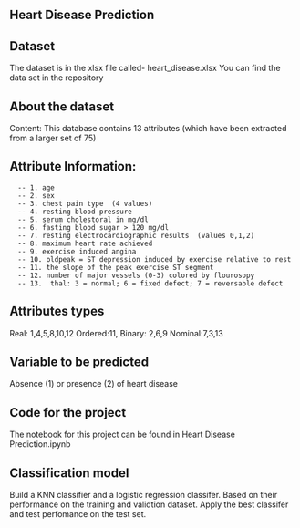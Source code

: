 
Heart Disease Prediction
--------------------------
Dataset
----------------------------
The dataset is in the xlsx file called- heart_disease.xlsx
You can find the data set in the repository

About the dataset
----------------------------
Content: This database contains 13 attributes (which have been extracted from
a larger set of 75)       

Attribute Information:
------------------------
      -- 1. age       
      -- 2. sex       
      -- 3. chest pain type  (4 values)       
      -- 4. resting blood pressure  
      -- 5. serum cholestoral in mg/dl      
      -- 6. fasting blood sugar > 120 mg/dl       
      -- 7. resting electrocardiographic results  (values 0,1,2) 
      -- 8. maximum heart rate achieved  
      -- 9. exercise induced angina    
      -- 10. oldpeak = ST depression induced by exercise relative to rest   
      -- 11. the slope of the peak exercise ST segment     
      -- 12. number of major vessels (0-3) colored by flourosopy        
      -- 13.  thal: 3 = normal; 6 = fixed defect; 7 = reversable defect     

Attributes types
-----------------

Real: 1,4,5,8,10,12
Ordered:11,
Binary: 2,6,9
Nominal:7,3,13

Variable to be predicted
------------------------
Absence (1) or presence (2) of heart disease

Code for the project
--------------------------
The notebook for this project can be found in Heart Disease Prediction.ipynb

Classification model
----------------------------
Build a KNN classifier and a logistic regression classifer. Based on their performance on the training and validtion dataset.
Apply the best classifer and test perfomance on the test set.
